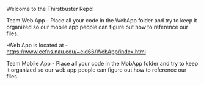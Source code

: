 Welcome to the Thirstbuster Repo!

Team Web App - Place all your code in the WebApp folder and try to keep it organized so our mobile app people can figure out how to reference our files.

  -Web App is located at - https://www.cefns.nau.edu/~eld66/WebApp/index.html

Team Mobile App - Place all your code in the MobApp folder and try to keep it organized so our web app people can figure out how to reference our files.
